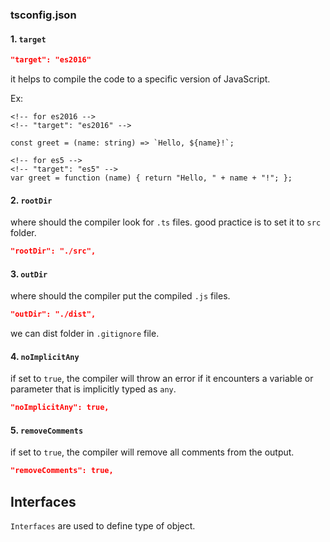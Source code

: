 ### tsconfig.json

#### 1. `target`
```json
"target": "es2016"
```
it helps to compile the code to a specific version of JavaScript.

Ex: 
```
<!-- for es2016 -->
<!-- "target": "es2016" -->

const greet = (name: string) => `Hello, ${name}!`;
```

```
<!-- for es5 -->
<!-- "target": "es5" -->
var greet = function (name) { return "Hello, " + name + "!"; };
```

#### 2. `rootDir`
where should the compiler look for `.ts` files.
good practice is to set it to `src` folder.
```json
"rootDir": "./src", 
```

#### 3. `outDir`
where should the compiler put the compiled `.js` files.
```json
"outDir": "./dist",
```
we can dist folder in `.gitignore` file.

#### 4. `noImplicitAny`
if set to `true`, the compiler will throw an error if it encounters a variable or parameter that is implicitly typed as `any`.
```json
"noImplicitAny": true,
```

#### 5. `removeComments`
if set to `true`, the compiler will remove all comments from the output.
```json
"removeComments": true,
```

## Interfaces
`Interfaces` are used to define type of object.